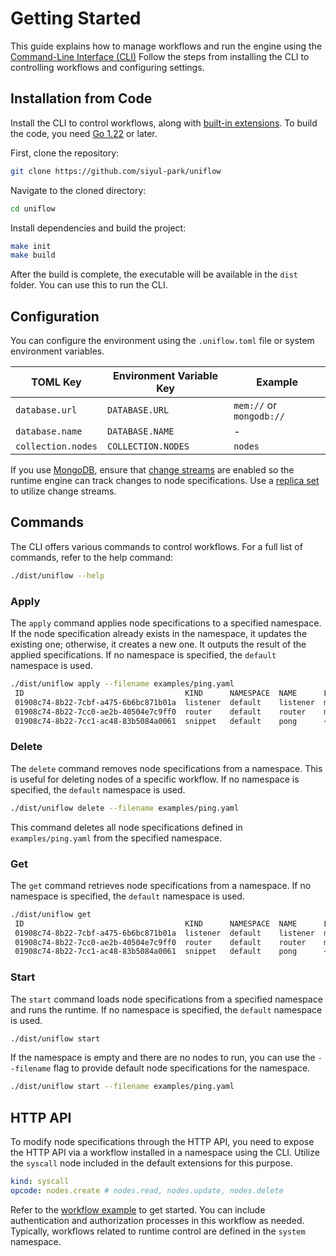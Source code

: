 # Getting Started

This guide explains how to manage workflows and run the engine using the [Command-Line Interface (CLI)](../cmd/README.md) Follow the steps from installing the CLI to controlling workflows and configuring settings.

## Installation from Code

Install the CLI to control workflows, along with [built-in extensions](../ext/README.md). To build the code, you need [Go 1.22](https://go.dev/doc/install) or later.

First, clone the repository:

```sh
git clone https://github.com/siyul-park/uniflow
```

Navigate to the cloned directory:

```sh
cd uniflow
```

Install dependencies and build the project:

```sh
make init
make build
```

After the build is complete, the executable will be available in the `dist` folder. You can use this to run the CLI.

## Configuration

You can configure the environment using the `.uniflow.toml` file or system environment variables.

| TOML Key           | Environment Variable Key | Example                  |
|--------------------|--------------------------|--------------------------|
| `database.url`     | `DATABASE.URL`           | `mem://` or `mongodb://` |
| `database.name`    | `DATABASE.NAME`          | -                        |
| `collection.nodes` | `COLLECTION.NODES`       | `nodes`                  |

If you use [MongoDB](https://www.mongodb.com/), ensure that [change streams](https://www.mongodb.com/docs/manual/changeStreams/) are enabled so the runtime engine can track changes to node specifications. Use a [replica set](https://www.mongodb.com/ko-kr/docs/manual/replication/#std-label-replication) to utilize change streams.

## Commands

The CLI offers various commands to control workflows. For a full list of commands, refer to the help command:

```sh
./dist/uniflow --help
```

### Apply

The `apply` command applies node specifications to a specified namespace. If the node specification already exists in the namespace, it updates the existing one; otherwise, it creates a new one. It outputs the result of the applied specifications. If no namespace is specified, the `default` namespace is used.

```sh
./dist/uniflow apply --filename examples/ping.yaml
 ID                                    KIND      NAMESPACE  NAME      LINKS                                
 01908c74-8b22-7cbf-a475-6b6bc871b01a  listener  default    listener  map[out:[map[name:router port:in]]]  
 01908c74-8b22-7cc0-ae2b-40504e7c9ff0  router    default    router    map[out[0]:[map[name:pong port:in]]] 
 01908c74-8b22-7cc1-ac48-83b5084a0061  snippet   default    pong      <nil>                                
```

### Delete

The `delete` command removes node specifications from a namespace. This is useful for deleting nodes of a specific workflow. If no namespace is specified, the `default` namespace is used.

```sh
./dist/uniflow delete --filename examples/ping.yaml
```

This command deletes all node specifications defined in `examples/ping.yaml` from the specified namespace.

### Get

The `get` command retrieves node specifications from a namespace. If no namespace is specified, the `default` namespace is used.

```sh
./dist/uniflow get
 ID                                    KIND      NAMESPACE  NAME      LINKS                                
 01908c74-8b22-7cbf-a475-6b6bc871b01a  listener  default    listener  map[out:[map[name:router port:in]]]  
 01908c74-8b22-7cc0-ae2b-40504e7c9ff0  router    default    router    map[out[0]:[map[name:pong port:in]]] 
 01908c74-8b22-7cc1-ac48-83b5084a0061  snippet   default    pong      <nil>                                
```

### Start

The `start` command loads node specifications from a specified namespace and runs the runtime. If no namespace is specified, the `default` namespace is used.

```sh
./dist/uniflow start                  
```

If the namespace is empty and there are no nodes to run, you can use the `--filename` flag to provide default node specifications for the namespace.

```sh
./dist/uniflow start --filename examples/ping.yaml
```

## HTTP API

To modify node specifications through the HTTP API, you need to expose the HTTP API via a workflow installed in a namespace using the CLI. Utilize the `syscall` node included in the default extensions for this purpose.

```yaml
kind: syscall
opcode: nodes.create # nodes.read, nodes.update, nodes.delete
```

Refer to the [workflow example](../examples/crud.yaml) to get started. You can include authentication and authorization processes in this workflow as needed. Typically, workflows related to runtime control are defined in the `system` namespace.
